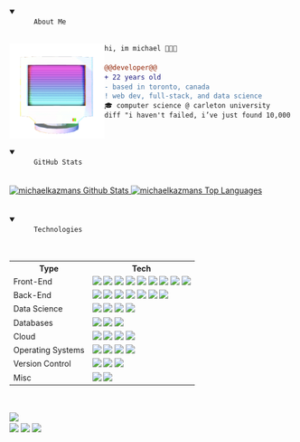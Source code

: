 <!-- Begin Header -->
<details open>
  <summary>
    <code>
      About Me
    </code>
  </summary>
  <img align="left" width="168px" src="./images/floating_computer.gif" />

  ```diff
  hi, im michael 👨🏻‍💻

  @@developer@@
  + 22 years old
  - based in toronto, canada
  ! web dev, full-stack, and data science
  🎓 computer science @ carleton university
  diff "i haven't failed, i’ve just found 10,000 ways that won’t work"
  ```
</details>
<!-- End Header -->
<br>
<br>
<!-- Begin GitHub Stats -->
<details open>
  <summary>
    <code>
      GitHub Stats
    </code>
  </summary>
  <br/>
  <a href="https://github.com/anuraghazra/github-readme-stats">
    <img alt="michaelkazmans Github Stats" src="https://github-readme-stats.vercel.app/api/?username=michaelkazman&show_icons=true&count_private=true&theme=react&hide_border=true&bg_color=161B22&title_color=D3A9FF&icon_color=92C0E8&text_color=FFFFFF" height="194px"/>
  </a>
  <a href="https://github.com/anuraghazra/github-readme-stats">
    <img alt="michaelkazmans Top Languages" src="https://github-readme-stats.vercel.app/api/top-langs/?username=michaelkazman&langs_count=8&layout=compact&theme=react&hide_border=true&bg_color=161B22&title_color=D3A9FF&icon_color=92C0E8&text_color=FFFFFF" height="194px"/>
  </a>
</details>
<!-- End GitHub Stats -->
<br>
<br>
<!-- Start Technologies -->
<details open>
  <summary>
    <code>
      Technologies
    </code>
  </summary>
  <br>
  <table>
  <tr>
    <th>Type</th>
    <th>Tech</th>
  </tr>
  <tr>
    <td>Front-End</td>
    <td>
      <img src="https://img.icons8.com/color/30/javascript.png"/>
      <img src="https://img.icons8.com/color/30/html-5.png"/>
      <img src="https://img.icons8.com/color/30/css3.png"/>
      <img src="https://img.icons8.com/color/30/react-native.png"/>
      <img src="https://img.icons8.com/color/30/redux.png"/>
      <img src="https://img.icons8.com/color/30/nodejs.png"/>
      <img src="https://img.icons8.com/color/30/typescript.png"/>          
      <img src="https://img.icons8.com/color/30/sass.png"/>      
      <img src="https://img.icons8.com/color/30/material-ui.png"/>    
    </td>
  </tr>
  <tr>
    <td>Back-End</td>
    <td>
      <img src="https://img.icons8.com/color/30/python.png"/>
      <img src="https://img.icons8.com/color/30/django.png"/>      
      <img src="https://img.icons8.com/color/30/java.png"/>
      <img src="https://img.icons8.com/color/30/spring-logo.png"/>      
      <img src="https://img.icons8.com/color/30/c-plus-plus-logo.png"/>
      <img src="https://img.icons8.com/color/30/c-programming.png"/>      
      <img src="https://img.icons8.com/color/30/java.png"/>
    </td>
  </tr>
  <tr>
    <td>Data Science</td>
    <td>
      <img src="https://img.icons8.com/color/30/tensorflow.png"/>
      <img height="30" src="https://cdn.jsdelivr.net/npm/simple-icons@latest/icons/jupyter.svg" />
      <img src="https://img.icons8.com/color/30/opencv.png"/>    
      <img height="30" src="https://cdn.jsdelivr.net/npm/simple-icons@latest/icons/scikit-learn.svg" />
    </td>
  </tr>
  <tr>
    <td>Databases</td>
    <td>
      <img src="https://img.icons8.com/color/30/mongodb.png"/>
      <img src="https://img.icons8.com/color/30/mysql-logo.png"/>
      <img src="https://img.icons8.com/color/30/amazon-s3.png"/>
    </td>
  </tr>
  <tr>
    <td>Cloud</td>
    <td>
      <img src="https://img.icons8.com/color/30/google-cloud.png"/>
      <img src="https://img.icons8.com/color/30/amazon-web-services.png"/>
      <img src="https://img.icons8.com/color/30/azure.png"/>
      <img src="https://img.icons8.com/color/30/docker.png"/>
    </td>
  </tr>
  <tr>
    <td>Operating Systems</td>
    <td>
      <img src="https://img.icons8.com/color/30/mac-os.png"/>
      <img src="https://img.icons8.com/color/30/linux.png"/>
      <img src="https://img.icons8.com/color/30/ubuntu--v1.png"/>
      <img src="https://img.icons8.com/color/30/windows-10.png"/>
    </td>
  </tr>
  <tr>
    <td>Version Control</td>
    <td>
      <img src="https://img.icons8.com/color/30/git.png"/>
      <img src="https://img.icons8.com/material-outlined/30/github.png"/>
      <img src="https://img.icons8.com/color/30/gitlab.png"/>
    </td>
  </tr>
  <tr>
    <td>Misc</td>
    <td>
      <img src="https://img.icons8.com/color/30/visual-studio-code-2019.png"/>
      <img src="https://img.icons8.com/color/30/npm.png"/>
    </td>
  </tr>
</table>
</details>
<!-- End Technologies -->
<br>
<br>
<!-- Start Social Badges -->
<div align="left">
  <img src="https://komarev.com/ghpvc/?username=michaelkazman&color=0C866C"/>
</div>
<div align="left">
    <img src="https://img.shields.io/badge/-michaelkazman.com-blue?style=social&logo=homeassistantcommunitystore&logoColor=colorB&link=https://michaelkazman.com"/>
    <img src="https://img.shields.io/badge/-Michael%20Kazman-blue?style=social&logo=Linkedin&logoColor=blue&link=https://www.linkedin.com/in/michaelkazman/"/>
    <img src="https://img.shields.io/badge/-michael.kazman-c14438?style=social&logo=Gmail&logoColor=red&link=mailto:michael.kazman@gmail.com"/>
</div>
<!-- End Social Badges -->
